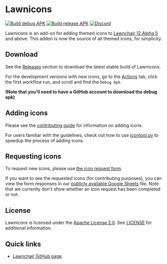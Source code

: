 # Lawnicons

[![Build debug APK](https://github.com/LawnchairLauncher/lawnicons/actions/workflows/build_debug_apk.yml/badge.svg)](https://github.com/LawnchairLauncher/lawnicons/actions/workflows/build_debug_apk.yml)
[![Build release APK](https://github.com/LawnchairLauncher/lawnicons/actions/workflows/build_release_apk.yml/badge.svg)](https://github.com/LawnchairLauncher/lawnicons/actions/workflows/build_release_apk.yml)
[![Discord](https://img.shields.io/discord/803299970169700402?label=server&logo=discord)](https://discord.gg/lawnchair-803299970169700402)

Lawnicons is an add-on for adding themed icons to [Lawnchair 12 Alpha 5](https://github.com/LawnchairLauncher/lawnchair) and above.
This addon is now the source of all themed icons, for simplicity.

## Download

See the [Releases](https://github.com/LawnchairLauncher/lawnicons/releases) section to download the latest stable build of Lawnicons.

For the development versions with new icons, go to the [Actions](https://github.com/LawnchairLauncher/lawnicons/actions) tab,
click the first workflow run, and scroll and find the `Debug Apk`.

**(Note that you'll need to have a GitHub account to download the debug apk)**

## Adding icons

Please see the [contributing guide](CONTRIBUTING.md) for information on adding icons.

For users familiar with the guidelines, check out how to use [icontool.py](/.github/icontool_guide.md) to speedup the process of adding icons.

## Requesting icons

To request new icons, please use [the icon request form](https://forms.gle/Fx8vZAiWdW1Tyjo57).

If you want to see the requested icons (for contributing purposes), you can view the form responses in our 
[publicly available Google Sheets](https://docs.google.com/spreadsheets/d/1h3eiJnG2nEdR1DbvemaF1lYthHkzYbXvVFPP0TEEt5k/edit?usp=sharing) file.
Note that we currently don't show whether an icon request has been completed or not.

## License

Lawnicons is licensed under the [Apache License 2.0](https://www.apache.org/licenses/LICENSE-2.0). See [LICENSE](LICENSE) for additional information.

## Quick links

- [Lawnchair GitHub page](https://github.com/LawnchairLauncher/lawnchair)

